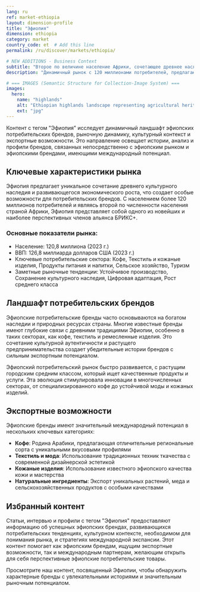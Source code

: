 ```yaml
---
lang: ru
ref: market-ethiopia
layout: dimension-profile
title: "Эфиопия"
dimension: ethiopia
category: market
country_code: et  # Add this line
permalink: /ru/discover/markets/ethiopia/

# NEW ADDITIONS - Business Context
subtitle: "Второе по величине население Африки, сочетающее древнее наследие с развивающимся экономическим ростом и отличительным сельскохозяйственным мастерством"
description: "Динамичный рынок с 120 миллионами потребителей, предлагающий всемирно известное кофейное наследие, традиционные ремесла и лидерство в устойчивом производстве."

# === IMAGES (Semantic Structure for Collection-Image System) ===
images:
  hero:
    name: "highlands"
    alt: "Ethiopian highlands landscape representing agricultural heritage and coffee culture"
    ext: "jpg"
---
```


Контент с тегом "Эфиопия" исследует динамичный ландшафт эфиопских потребительских брендов, рыночную динамику, культурный контекст и экспортные возможности. Это направление освещает истории, анализ и профили брендов, связанных непосредственно с эфиопским рынком и эфиопскими брендами, имеющими международный потенциал.

## Ключевые характеристики рынка

Эфиопия предлагает уникальное сочетание древнего культурного наследия и развивающегося экономического роста, что создает особые возможности для потребительских брендов. С населением более 120 миллионов потребителей и являясь второй по численности населения страной Африки, Эфиопия представляет собой одного из новейших и наиболее перспективных членов альянса БРИКС+.

### Основные показатели рынка:
- Население: 120,8 миллиона (2023 г.)
- ВВП: 126,8 миллиарда долларов США (2023 г.)
- Ключевые потребительские сектора: Кофе, Текстиль и кожаные изделия, Продукты питания и напитки, Сельское хозяйство, Туризм
- Заметные рыночные тенденции: Устойчивое производство, Сохранение культурного наследия, Цифровая адаптация, Рост среднего класса

## Ландшафт потребительских брендов

Эфиопские потребительские бренды часто основываются на богатом наследии и природных ресурсах страны. Многие известные бренды имеют глубокие связи с древними традициями Эфиопии, особенно в таких секторах, как кофе, текстиль и ремесленные изделия. Это сочетание культурной аутентичности и растущего предпринимательства создает убедительные истории брендов с сильным экспортным потенциалом.

Эфиопский потребительский рынок быстро развивается, с растущим городским средним классом, который ищет качественные продукты и услуги. Эта эволюция стимулировала инновации в многочисленных секторах, от специализированного кофе до устойчивой моды и кожаных изделий.

## Экспортные возможности

Эфиопские бренды имеют значительный международный потенциал в нескольких ключевых категориях:

- **Кофе**: Родина Арабики, предлагающая отличительные региональные сорта с уникальными вкусовыми профилями
- **Текстиль и мода**: Использование традиционных техник ткачества с современной дизайнерской эстетикой
- **Кожаные изделия**: Использование известного эфиопского качества кожи и мастерства
- **Натуральные ингредиенты**: Экспорт уникальных растений, меда и сельскохозяйственных продуктов с особыми качествами

## Избранный контент

Статьи, интервью и профили с тегом "Эфиопия" предоставляют информацию об успешных эфиопских брендах, развивающихся потребительских тенденциях, культурном контексте, необходимом для понимания рынка, и стратегиях международной экспансии. Этот контент помогает как эфиопским брендам, ищущим экспортные возможности, так и международным партнерам, желающим открыть для себя перспективные эфиопские потребительские товары.

Просмотрите наш контент, посвященный Эфиопии, чтобы обнаружить характерные бренды с увлекательными историями и значительным рыночным потенциалом.